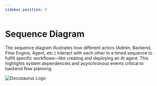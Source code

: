 ```yaml
---
sidebar_position: 6
---
```


# Sequence Diagram



The sequence diagram illustrates how different actors (Admin, Backend, Flow Engine, Agent, etc.) interact with each other in a timed sequence to fulfill specific workflows—like creating and deploying an AI agent. This highlights system dependencies and asynchronous events critical to backend flow planning.

![Docusaurus Logo](/img/sequence-diagram.png)